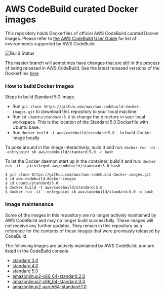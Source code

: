 # AWS CodeBuild curated Docker images

This repository holds Dockerfiles of official AWS CodeBuild curated Docker images. Please refer to [the AWS CodeBuild User Guide](http://docs.aws.amazon.com/codebuild/latest/userguide/build-env-ref.html) for list of environments supported by AWS CodeBuild.

![Build Status](https://codebuild.us-west-2.amazonaws.com/badges?uuid=eyJlbmNyeXB0ZWREYXRhIjoiSkJibVVQVEpvUms1cmw3YVlnU1hSdkpBQ0c5SFgyTkJXMFBFdEU2SWtySHREcUlUVlRhbW4zMEd3NlhsOWIzUWgvRkxhUWVSSTFPZGNNakNHRVNLalY0PSIsIml2UGFyYW1ldGVyU3BlYyI6IlV0QjBRZXRvS0F5dE5vbTciLCJtYXRlcmlhbFNldFNlcmlhbCI6MX0%3D&branch=master)

The master branch will sometimes have changes that are still in the process of being released in AWS CodeBuild.  See the latest released versions of the Dockerfiles [here](https://github.com/aws/aws-codebuild-docker-images/releases)

### How to build Docker images

Steps to build Standard 5.0 image.

* Run `git clone https://github.com/aws/aws-codebuild-docker-images.git` to download this repository to your local machine
* Run `cd ubuntu/standard/5.0` to change the directory in your local workspace. This is the location of the Standard 5.0 Dockerfile with Ubuntu base.
* Run `docker build -t aws/codebuild/standard:5.0 .` to build Docker image locally

To poke around in the image interactively, build it and run:
`docker run -it --entrypoint sh aws/codebuild/standard:5.0 -c bash`

To let the Docker daemon start up in the container, build it and run:
`docker run -it --privileged aws/codebuild/standard:5.0 bash`

```
$ git clone https://github.com/aws/aws-codebuild-docker-images.git
$ cd aws-codebuild-docker-images
$ cd ubuntu/standard/5.0
$ docker build -t aws/codebuild/standard:5.0 .
$ docker run -it --entrypoint sh aws/codebuild/standard:5.0 -c bash
```

### Image maintenance

Some of the images in this repository are no longer actively maintained by AWS CodeBuild and may no longer build successfully.  These images will not receive any further updates.  They remain in this repository as a reference for the contents of these images that were previously released by CodeBuild.

The following images are actively maintained by AWS CodeBuild, and are listed in the CodeBuild console.

+ [standard 3.0](ubuntu/standard/3.0)
+ [standard 4.0](ubuntu/standard/4.0)
+ [standard 5.0](ubuntu/standard/5.0)
+ [amazonlinux2-x86_64-standard:2.0](al2/x86_64/standard/2.0)
+ [amazonlinux2-x86_64-standard:3.0](al2/x86_64/standard/3.0)
+ [amazonlinux2-aarch64-standard:1.0](al2/aarch64/standard/1.0)
